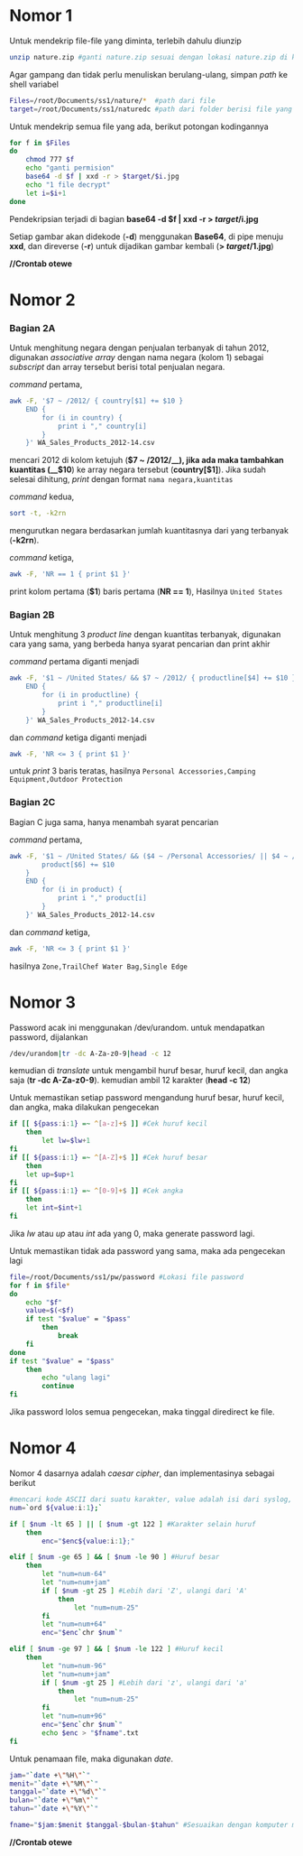 # Nomor 1
Untuk mendekrip file-file yang diminta, terlebih dahulu diunzip
```bash
unzip nature.zip #ganti nature.zip sesuai dengan lokasi nature.zip di komputer masing-masing
```
Agar gampang dan tidak perlu menuliskan berulang-ulang, simpan _path_ ke shell variabel
```bash
Files=/root/Documents/ss1/nature/* 	#path dari file
target=/root/Documents/ss1/naturedc	#path dari folder berisi file yang sudah didekrip
```
Untuk mendekrip semua file yang ada, berikut potongan kodingannya
```bash
for f in $Files
do
	chmod 777 $f
	echo "ganti permision"
	base64 -d $f | xxd -r > $target/$i.jpg
	echo "1 file decrypt"
	let i=$i+1
done
```
Pendekripsian terjadi di bagian __base64 -d $f | xxd -r > $target/$i.jpg__

Setiap gambar akan didekode (__-d__) menggunakan __Base64__, di pipe menuju __xxd__, dan direverse
(__-r__) untuk dijadikan gambar kembali (__> $target/$1.jpg__)

__//Crontab otewe__

# Nomor 2
### Bagian 2A
Untuk menghitung negara dengan penjualan terbanyak di tahun 2012, digunakan _associative array_
dengan nama negara (kolom 1) sebagai _subscript_ dan array tersebut berisi total penjualan negara.

_command_ pertama,
```bash
awk -F, '$7 ~ /2012/ { country[$1] += $10 }
	END {
		for (i in country) {
			print i "," country[i]
		}
	}' WA_Sales_Products_2012-14.csv
```
mencari 2012 di kolom ketujuh (__$7 ~ /2012/__), 
jika ada maka tambahkan kuantitas (__$10__) ke array negara tersebut (__country[$1]__).
Jika sudah selesai dihitung, _print_ dengan format `nama negara,kuantitas`

_command_ kedua,
```bash
sort -t, -k2rn
```
mengurutkan negara berdasarkan jumlah kuantitasnya dari yang terbanyak (__-k2rn__).

_command_ ketiga,
```bash
awk -F, 'NR == 1 { print $1 }'
```
print kolom pertama (__$1__) baris pertama (__NR == 1__), Hasilnya `United States`

### Bagian 2B
Untuk menghitung 3 _product line_ dengan kuantitas terbanyak, digunakan cara yang sama,
yang berbeda hanya syarat pencarian dan print akhir

_command_ pertama diganti menjadi
```bash
awk -F, '$1 ~ /United States/ && $7 ~ /2012/ { productline[$4] += $10 }
	END {
		for (i in productline) {
			print i "," productline[i]
		}
	}' WA_Sales_Products_2012-14.csv
```
dan _command_ ketiga diganti menjadi
```bash
awk -F, 'NR <= 3 { print $1 }'
```
untuk _print_ 3 baris teratas, hasilnya `Personal Accessories,Camping Equipment,Outdoor Protection`

### Bagian 2C
Bagian C juga sama, hanya menambah syarat pencarian

_command_ pertama,
```bash
awk -F, '$1 ~ /United States/ && ($4 ~ /Personal Accessories/ || $4 ~ /Camping Equipment/ || $4 ~ /Outdoor Protection/) && $7 ~ /2012/ {
		product[$6] += $10
	}
	END {
		for (i in product) {
			print i "," product[i]
		}
	}' WA_Sales_Products_2012-14.csv
```
dan _command_ ketiga,
```bash
awk -F, 'NR <= 3 { print $1 }'
```
hasilnya `Zone,TrailChef Water Bag,Single Edge`

# Nomor 3
Password acak ini menggunakan /dev/urandom. untuk mendapatkan password, dijalankan
```bash
/dev/urandom|tr -dc A-Za-z0-9|head -c 12
```
kemudian di _translate_ untuk mengambil huruf besar, huruf kecil, dan angka saja (__tr -dc A-Za-z0-9__).
kemudian ambil 12 karakter (__head -c 12__)

Untuk memastikan setiap password mengandung huruf besar, huruf kecil, dan angka, maka dilakukan pengecekan
```bash
if [[ ${pass:i:1} =~ ^[a-z]+$ ]] #Cek huruf kecil
	then
		let lw=$lw+1
fi
if [[ ${pass:i:1} =~ ^[A-Z]+$ ]] #Cek huruf besar
    then
	let up=$up+1
fi
if [[ ${pass:i:1} =~ ^[0-9]+$ ]] #Cek angka
    then
	let int=$int+1
fi
```
Jika _lw_ atau _up_ atau _int_ ada yang 0, maka generate password lagi.

Untuk memastikan tidak ada password yang sama, maka ada pengecekan lagi
```bash
file=/root/Documents/ss1/pw/password #Lokasi file password
for f in $file*
do
	echo "$f"
	value=$(<$f)
    if test "$value" = "$pass"
        then
            break
    fi
done
if test "$value" = "$pass"
    then
      	echo "ulang lagi"
		continue
fi
```
Jika password lolos semua pengecekan, maka tinggal diredirect ke file.

# Nomor 4
Nomor 4 dasarnya adalah _caesar cipher_, dan implementasinya sebagai berikut
```bash
#mencari kode ASCII dari suatu karakter, value adalah isi dari syslog, dan i adalah iteratornya
num=`ord ${value:i:1};`

if [ $num -lt 65 ] || [ $num -gt 122 ] #Karakter selain huruf
	then
		enc="$enc${value:i:1};"

elif [ $num -ge 65 ] && [ $num -le 90 ] #Huruf besar
	then
		let "num=num-64"
		let "num=num+jam"
		if [ $num -gt 25 ] #Lebih dari 'Z', ulangi dari 'A'
			then
				let "num=num-25"
		fi
		let "num=num+64"
		enc="$enc`chr $num`"

elif [ $num -ge 97 ] && [ $num -le 122 ] #Huruf kecil
	then
		let "num=num-96"
		let "num=num+jam"
		if [ $num -gt 25 ] #Lebih dari 'z', ulangi dari 'a'
			then
				let "num=num-25"
		fi
		let "num=num+96"
		enc="$enc`chr $num`"
		echo $enc > "$fname".txt
fi
```
Untuk penamaan file, maka digunakan _date_.
```bash
jam="`date +\"%H\"`"
menit="`date +\"%M\"`"
tanggal="`date +\"%d\"`"
bulan="`date +\"%m\"`"
tahun="`date +\"%Y\"`"

fname="$jam:$menit $tanggal-$bulan-$tahun" #Sesuaikan dengan komputer masing-masing
```
__//Crontab otewe__
